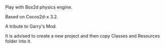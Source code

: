 Play with Box2d physics engine.

Based on Cocos2d-x 3.2.

A tribute to Garry's Mod.

It is advised to create a new project and then copy Classes and Resources folder into it.




